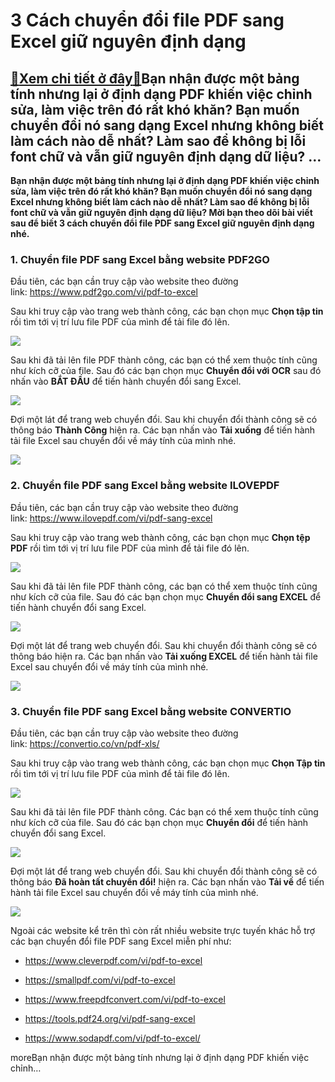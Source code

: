 3 Cách chuyển đổi file PDF sang Excel giữ nguyên định dạng
==========================================================

[:gift:Xem chi tiết ở đây:gift:](https://hddtvn.com/3-cach-chuyen-doi-file-pdf-sang-excel-giu-nguyen-dinh-dang/)Bạn nhận được một bảng tính nhưng lại ở định dạng PDF khiến việc chỉnh sửa, làm việc trên đó rất khó khăn? Bạn muốn chuyển đổi nó sang dạng Excel nhưng không biết làm cách nào dễ nhất? Làm sao để không bị lỗi font chữ và vẫn giữ nguyên định dạng dữ liệu? …
----------------------------------------------------------------------------------------------------------------------------------------------------------------------------------------------------------------------------------------------------------------

**Bạn nhận được một bảng tính nhưng lại ở định dạng PDF khiến việc chỉnh sửa, làm việc trên đó rất khó khăn? Bạn muốn chuyển đổi nó sang dạng Excel nhưng không biết làm cách nào dễ nhất? Làm sao để không bị lỗi font chữ và vẫn giữ nguyên định dạng dữ liệu? Mời bạn theo dõi bài viết sau để biết 3 cách chuyển đổi file PDF sang Excel giữ nguyên định dạng nhé.**


### 1. Chuyển file PDF sang Excel bằng website PDF2GO


Đầu tiên, các bạn cần truy cập vào website theo đường link: <https://www.pdf2go.com/vi/pdf-to-excel>


Sau khi truy cập vào trang web thành công, các bạn chọn mục **Chọn tập tin** rồi tìm tới vị trí lưu file PDF của mình để tải file đó lên.


![](https://hddtvn.com/wp-content/uploads/2021/01/tdMu8Ut.png)


Sau khi đã tải lên file PDF thành công, các bạn có thể xem thuộc tính cũng như kích cỡ của file. Sau đó các bạn chọn mục **Chuyển đổi với OCR** sau đó nhấn vào **BẮT ĐẦU** để tiến hành chuyển đổi sang Excel.


![](https://hddtvn.com/wp-content/uploads/2021/01/Ao49aCC.png)


Đợi một lát để trang web chuyển đổi. Sau khi chuyển đổi thành công sẽ có thông báo **Thành Công** hiện ra. Các bạn nhấn vào **Tải xuống** để tiến hành tải file Excel sau chuyển đổi về máy tính của mình nhé.


![](https://hddtvn.com/wp-content/uploads/2021/01/OI7HicA.png)


### 2. Chuyển file PDF sang Excel bằng website ILOVEPDF


Đầu tiên, các bạn cần truy cập vào website theo đường link: <https://www.ilovepdf.com/vi/pdf-sang-excel>


Sau khi truy cập vào trang web thành công, các bạn chọn mục **Chọn tệp PDF** rồi tìm tới vị trí lưu file PDF của mình để tải file đó lên.


![](https://hddtvn.com/wp-content/uploads/2021/01/MsadZGN.png)


Sau khi đã tải lên file PDF thành công, các bạn có thể xem thuộc tính cũng như kích cỡ của file. Sau đó các bạn chọn mục **Chuyển đổi sang EXCEL** để tiến hành chuyển đổi sang Excel.


![](https://hddtvn.com/wp-content/uploads/2021/01/WFoD14s.png)


Đợi một lát để trang web chuyển đổi. Sau khi chuyển đổi thành công sẽ có thông báo hiện ra. Các bạn nhấn vào **Tải xuống EXCEL** để tiến hành tải file Excel sau chuyển đổi về máy tính của mình nhé.


![](https://hddtvn.com/wp-content/uploads/2021/01/DXHJ0pd.png)


### 3. Chuyển file PDF sang Excel bằng website CONVERTIO


Đầu tiên, các bạn cần truy cập vào website theo đường link: <https://convertio.co/vn/pdf-xls/>


Sau khi truy cập vào trang web thành công, các bạn chọn mục **Chọn Tập tin** rồi tìm tới vị trí lưu file PDF của mình để tải file đó lên.


![](https://hddtvn.com/wp-content/uploads/2021/01/hI8yHJw.png)


Sau khi đã tải lên file PDF thành công. Các bạn có thể xem thuộc tính cũng như kích cỡ của file. Sau đó các bạn chọn mục **Chuyển đổi** để tiến hành chuyển đổi sang Excel.


![](https://hddtvn.com/wp-content/uploads/2021/01/o24HhLw.png)


Đợi một lát để trang web chuyển đổi. Sau khi chuyển đổi thành công sẽ có thông báo **Đã hoàn tất chuyển đổi!** hiện ra. Các bạn nhấn vào **Tải về** để tiến hành tải file Excel sau chuyển đổi về máy tính của mình nhé.


![](https://hddtvn.com/wp-content/uploads/2021/01/ZoGLtRV.png)


Ngoài các website kể trên thì còn rất nhiều website trực tuyến khác hỗ trợ các bạn chuyển đổi file PDF sang Excel miễn phí như:




* <https://www.cleverpdf.com/vi/pdf-to-excel>

* <https://smallpdf.com/vi/pdf-to-excel>

* <https://www.freepdfconvert.com/vi/pdf-to-excel>

* <https://tools.pdf24.org/vi/pdf-sang-excel>

* <https://www.sodapdf.com/vi/pdf-to-excel/>



moreBạn nhận được một bảng tính nhưng lại ở định dạng PDF khiến việc chỉnh…


